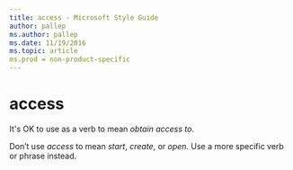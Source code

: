 ```yaml
---
title: access - Microsoft Style Guide
author: pallep
ms.author: pallep
ms.date: 11/19/2016
ms.topic: article
ms.prod = non-product-specific
---
```


# access

It's OK to use as a verb to mean *obtain access to*. 

Don’t use *access* to mean *start*, *create*, or *open*. Use a more specific verb or phrase instead.
